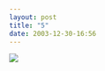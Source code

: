```yaml
---
layout: post
title: "5"
date: 2003-12-30-16:56
---
```

 <div id="cmc-container"><a href="/strip/images/5.jpg"><img src="/strip/images/5.jpg" class="center"></a></div>
